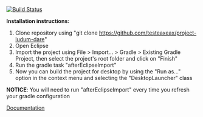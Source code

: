 [![Build Status](https://travis-ci.org/testeaxeax/project-ludum-dare.svg?branch=master)](https://travis-ci.org/testeaxeax/project-ludum-dare)

**Installation instructions:**
1. Clone repository using "git clone https://github.com/testeaxeax/project-ludum-dare"
2. Open Eclipse
3. Import the project using File > Import... > Gradle > Existing Gradle Project, then select the project's root folder and click on "Finish"
4. Run the gradle task "afterEclipseImport"  
5. Now you can build the project for desktop by using the "Run as..." option in the context menu and selecting the "DesktopLauncher" class

**NOTICE**: You will need to run "afterEclipseImport" every time you refresh your gradle configuration

[Documentation](https://testeaxeax.github.io/project-ludum-dare/)
